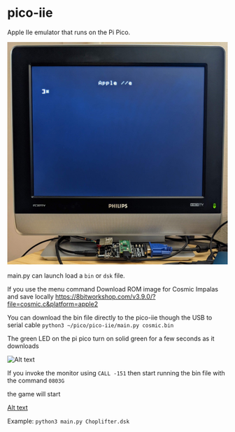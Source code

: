 # pico-iie

Apple IIe emulator that runs on the Pi Pico.

![Alt text](images/pico-iie_bootup_screen.jpg?raw=true "Title")



main.py can launch load a ```bin``` or ```dsk``` file.

If you use the menu command Download ROM image for Cosmic Impalas and save locally
https://8bitworkshop.com/v3.9.0/?file=cosmic.c&platform=apple2

You can download the bin file directly to the pico-iie though the USB to serial cable
```python3 ~/pico/pico-iie/main.py cosmic.bin```

The green LED on the pi pico turn on solid green for a few seconds as it downloads


![Alt text](images/pico-iie_bin_file_download.jpg?raw=true "Title")

If you invoke the monitor using ```CALL -151```
then start running the bin file with the command ```0803G```

the game will start


[Alt text](images/pico-iie_cosmic_impalas.jpg?raw=true "Title")




Example:
```python3 main.py Choplifter.dsk```
